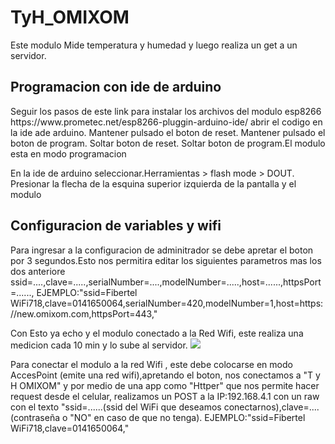 # TyH_OMIXOM 
Este modulo Mide temperatura y humedad y luego realiza un get a un servidor.
<h2> Programacion con ide de arduino</h2>
<p>Seguir los pasos de este link para instalar los archivos del modulo esp8266 https://www.prometec.net/esp8266-pluggin-arduino-ide/ 
abrir el codigo en la ide ade arduino. Mantener pulsado el boton de reset. Mantener pulsado el boton de program. Soltar boton de reset. Soltar boton de program.El modulo esta en modo programacion</p>
<p>En la ide de arduino seleccionar.Herramientas > flash mode > DOUT.
Presionar la flecha de la esquina superior izquierda de la pantalla y el modulo </p> 

<h2> Configuracion de variables y wifi</h2>

<p>Para ingresar a la configuracion de adminitrador se debe apretar el boton por 3 segundos.Esto nos permitira editar los siguientes parametros mas los dos anteriore
ssid=....,clave=.....,serialNumber=....,modelNumber=.....,host=......,httpsPort=......,
EJEMPLO:"ssid=Fibertel WiFi718,clave=0141650064,serialNumber=420,modelNumber=1,host=https://new.omixom.com,httpsPort=443,"</p>
Con Esto ya echo y el modulo conectado a la Red Wifi, este realiza una medicion cada 10 min y lo sube al servidor.
<img src=https://www.omixom.com/wp-content/uploads/2017/08/omixomLogo.png >

<p>Para conectar el modulo a la red Wifi , este debe colocarse en modo AccesPoint (emite una red wifi),apretando el boton, nos conectamos a "T y H OMIXOM"
y por medio de una app como "Httper" que nos permite hacer request desde el celular, realizamos un POST a la IP:192.168.4.1 con un raw 
con el texto "ssid=......(ssid del WiFi que deseamos conectarnos),clave=....(contraseña o "NO" en caso de que no tenga).
EJEMPLO:"ssid=Fibertel WiFi718,clave=0141650064,"</p>
